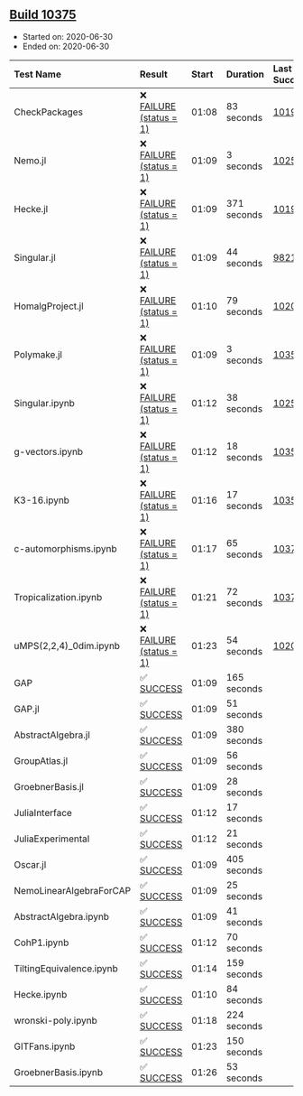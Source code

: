 ## [Build 10375](https://oscarci.mathematik.uni-kl.de/job/oscar/10375/)

* Started on: 2020-06-30
* Ended on: 2020-06-30

| Test Name    | Result | Start | Duration | Last Success | First Failure |
|:-------------|:-------|:------|:---------|:-------------|:--------------|
| CheckPackages | ❌ [FAILURE (status = 1)](https://oscarci.mathematik.uni-kl.de/job/oscar/10375/artifact/logs/build-10375/CheckPackages.log) | 01:08 | 83 seconds | [10197](https://oscarci.mathematik.uni-kl.de/job/oscar/10197/) | [10198](https://oscarci.mathematik.uni-kl.de/job/oscar/10198/) |
| Nemo.jl | ❌ [FAILURE (status = 1)](https://oscarci.mathematik.uni-kl.de/job/oscar/10375/artifact/logs/build-10375/Nemo.jl.log) | 01:09 | 3 seconds | [10252](https://oscarci.mathematik.uni-kl.de/job/oscar/10252/) | [10253](https://oscarci.mathematik.uni-kl.de/job/oscar/10253/) |
| Hecke.jl | ❌ [FAILURE (status = 1)](https://oscarci.mathematik.uni-kl.de/job/oscar/10375/artifact/logs/build-10375/Hecke.jl.log) | 01:09 | 371 seconds | [10197](https://oscarci.mathematik.uni-kl.de/job/oscar/10197/) | [10198](https://oscarci.mathematik.uni-kl.de/job/oscar/10198/) |
| Singular.jl | ❌ [FAILURE (status = 1)](https://oscarci.mathematik.uni-kl.de/job/oscar/10375/artifact/logs/build-10375/Singular.jl.log) | 01:09 | 44 seconds | [9821](https://oscarci.mathematik.uni-kl.de/job/oscar/9821/) | [9822](https://oscarci.mathematik.uni-kl.de/job/oscar/9822/) |
| HomalgProject.jl | ❌ [FAILURE (status = 1)](https://oscarci.mathematik.uni-kl.de/job/oscar/10375/artifact/logs/build-10375/HomalgProject.jl.log) | 01:10 | 79 seconds | [10209](https://oscarci.mathematik.uni-kl.de/job/oscar/10209/) | [10210](https://oscarci.mathematik.uni-kl.de/job/oscar/10210/) |
| Polymake.jl | ❌ [FAILURE (status = 1)](https://oscarci.mathematik.uni-kl.de/job/oscar/10375/artifact/logs/build-10375/Polymake.jl.log) | 01:09 | 3 seconds | [10356](https://oscarci.mathematik.uni-kl.de/job/oscar/10356/) | [10357](https://oscarci.mathematik.uni-kl.de/job/oscar/10357/) |
| Singular.ipynb | ❌ [FAILURE (status = 1)](https://oscarci.mathematik.uni-kl.de/job/oscar/10375/artifact/logs/build-10375/Singular.ipynb.log) | 01:12 | 38 seconds | [10252](https://oscarci.mathematik.uni-kl.de/job/oscar/10252/) | [10253](https://oscarci.mathematik.uni-kl.de/job/oscar/10253/) |
| g-vectors.ipynb | ❌ [FAILURE (status = 1)](https://oscarci.mathematik.uni-kl.de/job/oscar/10375/artifact/logs/build-10375/g-vectors.ipynb.log) | 01:12 | 18 seconds | [10356](https://oscarci.mathematik.uni-kl.de/job/oscar/10356/) | [10357](https://oscarci.mathematik.uni-kl.de/job/oscar/10357/) |
| K3-16.ipynb | ❌ [FAILURE (status = 1)](https://oscarci.mathematik.uni-kl.de/job/oscar/10375/artifact/logs/build-10375/K3-16.ipynb.log) | 01:16 | 17 seconds | [10356](https://oscarci.mathematik.uni-kl.de/job/oscar/10356/) | [10357](https://oscarci.mathematik.uni-kl.de/job/oscar/10357/) |
| c-automorphisms.ipynb | ❌ [FAILURE (status = 1)](https://oscarci.mathematik.uni-kl.de/job/oscar/10375/artifact/logs/build-10375/c-automorphisms.ipynb.log) | 01:17 | 65 seconds | [10374](https://oscarci.mathematik.uni-kl.de/job/oscar/10374/) | [10375](https://oscarci.mathematik.uni-kl.de/job/oscar/10375/) |
| Tropicalization.ipynb | ❌ [FAILURE (status = 1)](https://oscarci.mathematik.uni-kl.de/job/oscar/10375/artifact/logs/build-10375/Tropicalization.ipynb.log) | 01:21 | 72 seconds | [10372](https://oscarci.mathematik.uni-kl.de/job/oscar/10372/) | [10373](https://oscarci.mathematik.uni-kl.de/job/oscar/10373/) |
| uMPS(2,2,4)_0dim.ipynb | ❌ [FAILURE (status = 1)](https://oscarci.mathematik.uni-kl.de/job/oscar/10375/artifact/logs/build-10375/uMPS-2-2-4-_0dim.ipynb.log) | 01:23 | 54 seconds | [10209](https://oscarci.mathematik.uni-kl.de/job/oscar/10209/) | [10210](https://oscarci.mathematik.uni-kl.de/job/oscar/10210/) |
| GAP | ✅ [SUCCESS](https://oscarci.mathematik.uni-kl.de/job/oscar/10375/artifact/logs/build-10375/GAP.log) | 01:09 | 165 seconds |  |  |
| GAP.jl | ✅ [SUCCESS](https://oscarci.mathematik.uni-kl.de/job/oscar/10375/artifact/logs/build-10375/GAP.jl.log) | 01:09 | 51 seconds |  |  |
| AbstractAlgebra.jl | ✅ [SUCCESS](https://oscarci.mathematik.uni-kl.de/job/oscar/10375/artifact/logs/build-10375/AbstractAlgebra.jl.log) | 01:09 | 380 seconds |  |  |
| GroupAtlas.jl | ✅ [SUCCESS](https://oscarci.mathematik.uni-kl.de/job/oscar/10375/artifact/logs/build-10375/GroupAtlas.jl.log) | 01:09 | 56 seconds |  |  |
| GroebnerBasis.jl | ✅ [SUCCESS](https://oscarci.mathematik.uni-kl.de/job/oscar/10375/artifact/logs/build-10375/GroebnerBasis.jl.log) | 01:09 | 28 seconds |  |  |
| JuliaInterface | ✅ [SUCCESS](https://oscarci.mathematik.uni-kl.de/job/oscar/10375/artifact/logs/build-10375/JuliaInterface.log) | 01:12 | 17 seconds |  |  |
| JuliaExperimental | ✅ [SUCCESS](https://oscarci.mathematik.uni-kl.de/job/oscar/10375/artifact/logs/build-10375/JuliaExperimental.log) | 01:12 | 21 seconds |  |  |
| Oscar.jl | ✅ [SUCCESS](https://oscarci.mathematik.uni-kl.de/job/oscar/10375/artifact/logs/build-10375/Oscar.jl.log) | 01:09 | 405 seconds |  |  |
| NemoLinearAlgebraForCAP | ✅ [SUCCESS](https://oscarci.mathematik.uni-kl.de/job/oscar/10375/artifact/logs/build-10375/NemoLinearAlgebraForCAP.log) | 01:09 | 25 seconds |  |  |
| AbstractAlgebra.ipynb | ✅ [SUCCESS](https://oscarci.mathematik.uni-kl.de/job/oscar/10375/artifact/logs/build-10375/AbstractAlgebra.ipynb.log) | 01:09 | 41 seconds |  |  |
| CohP1.ipynb | ✅ [SUCCESS](https://oscarci.mathematik.uni-kl.de/job/oscar/10375/artifact/logs/build-10375/CohP1.ipynb.log) | 01:12 | 70 seconds |  |  |
| TiltingEquivalence.ipynb | ✅ [SUCCESS](https://oscarci.mathematik.uni-kl.de/job/oscar/10375/artifact/logs/build-10375/TiltingEquivalence.ipynb.log) | 01:14 | 159 seconds |  |  |
| Hecke.ipynb | ✅ [SUCCESS](https://oscarci.mathematik.uni-kl.de/job/oscar/10375/artifact/logs/build-10375/Hecke.ipynb.log) | 01:10 | 84 seconds |  |  |
| wronski-poly.ipynb | ✅ [SUCCESS](https://oscarci.mathematik.uni-kl.de/job/oscar/10375/artifact/logs/build-10375/wronski-poly.ipynb.log) | 01:18 | 224 seconds |  |  |
| GITFans.ipynb | ✅ [SUCCESS](https://oscarci.mathematik.uni-kl.de/job/oscar/10375/artifact/logs/build-10375/GITFans.ipynb.log) | 01:23 | 150 seconds |  |  |
| GroebnerBasis.ipynb | ✅ [SUCCESS](https://oscarci.mathematik.uni-kl.de/job/oscar/10375/artifact/logs/build-10375/GroebnerBasis.ipynb.log) | 01:26 | 53 seconds |  |  |
